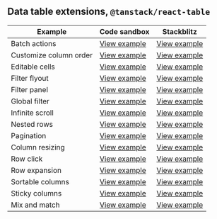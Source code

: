 ## Data table extensions, `@tanstack/react-table`

| Example                | Code sandbox                                                                                                  | Stackblitz                                                                                                  |
| ---------------------- | ------------------------------------------------------------------------------------------------------------- | ----------------------------------------------------------------------------------------------------------- |
| Batch actions          | [View example](https://codesandbox.io/s/github/matthewgallo/tanstack-carbon/tree/main/react/batch-actions)    | [View example](https://stackblitz.com/github/matthewgallo/tanstack-carbon/tree/main/react/batch-actions)    |
| Customize column order | [View example](https://codesandbox.io/s/github/matthewgallo/tanstack-carbon/tree/main/react/customizeColumns) | [View example](https://stackblitz.com/github/matthewgallo/tanstack-carbon/tree/main/react/customizeColumns) |
| Editable cells         | [View example](https://codesandbox.io/s/github/matthewgallo/tanstack-carbon/tree/main/react/editableCells)    | [View example](https://stackblitz.com/github/matthewgallo/tanstack-carbon/tree/main/react/editableCells)    |
| Filter flyout          | [View example](https://codesandbox.io/s/github/matthewgallo/tanstack-carbon/tree/main/react/filterFlyout)     | [View example](https://stackblitz.com/github/matthewgallo/tanstack-carbon/tree/main/react/filterFlyout)     |
| Filter panel           | [View example](https://codesandbox.io/s/github/matthewgallo/tanstack-carbon/tree/main/react/filterPanel)      | [View example](https://stackblitz.com/github/matthewgallo/tanstack-carbon/tree/main/react/filterPanel)      |
| Global filter          | [View example](https://codesandbox.io/s/github/matthewgallo/tanstack-carbon/tree/main/react/globalFilter)     | [View example](https://stackblitz.com/github/matthewgallo/tanstack-carbon/tree/main/react/globalFilter)     |
| Infinite scroll        | [View example](https://codesandbox.io/s/github/matthewgallo/tanstack-carbon/tree/main/react/infiniteScroll)   | [View example](https://stackblitz.com/github/matthewgallo/tanstack-carbon/tree/main/react/infiniteScroll)   |
| Nested rows            | [View example](https://codesandbox.io/s/github/matthewgallo/tanstack-carbon/tree/main/react/nestedRows)       | [View example](https://stackblitz.com/github/matthewgallo/tanstack-carbon/tree/main/react/nestedRows)       |
| Pagination             | [View example](https://codesandbox.io/s/github/matthewgallo/tanstack-carbon/tree/main/react/pagination)       | [View example](https://stackblitz.com/github/matthewgallo/tanstack-carbon/tree/main/react/pagination)       |
| Column resizing        | [View example](https://codesandbox.io/s/github/matthewgallo/tanstack-carbon/tree/main/react/resizing)         | [View example](https://stackblitz.com/github/matthewgallo/tanstack-carbon/tree/main/react/resizing)         |
| Row click              | [View example](https://codesandbox.io/s/github/matthewgallo/tanstack-carbon/tree/main/react/row-click)        | [View example](https://stackblitz.com/github/matthewgallo/tanstack-carbon/tree/main/react/row-click)        |
| Row expansion          | [View example](https://codesandbox.io/s/github/matthewgallo/tanstack-carbon/tree/main/react/rowExpansion)     | [View example](https://stackblitz.com/github/matthewgallo/tanstack-carbon/tree/main/react/rowExpansion)     |
| Sortable columns       | [View example](https://codesandbox.io/s/github/matthewgallo/tanstack-carbon/tree/main/react/sortable)         | [View example](https://stackblitz.com/github/matthewgallo/tanstack-carbon/tree/main/react/sortable)         |
| Sticky columns         | [View example](https://codesandbox.io/s/github/matthewgallo/tanstack-carbon/tree/main/react/sticky-columns)   | [View example](https://stackblitz.com/github/matthewgallo/tanstack-carbon/tree/main/react/sticky-columns)   |
| Mix and match          | [View example](https://codesandbox.io/s/github/matthewgallo/tanstack-carbon/tree/main/react/mix-and-match)    | [View example](https://stackblitz.com/github/matthewgallo/tanstack-carbon/tree/main/react/mix-and-match)    |
